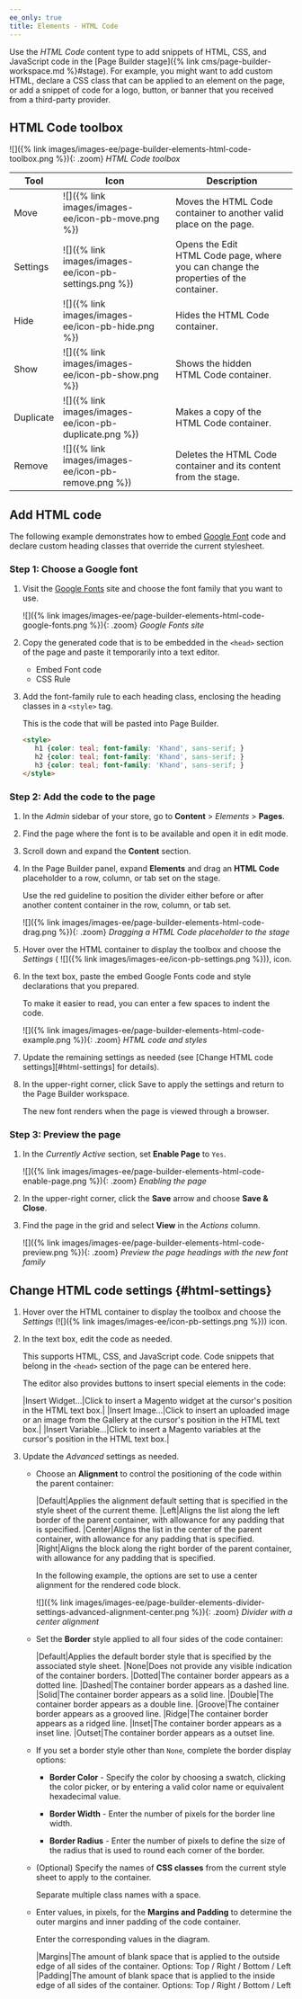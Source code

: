 ```yaml
---
ee_only: true
title: Elements - HTML Code
---
```


Use the _HTML Code_ content type to add snippets of HTML, CSS, and JavaScript code in the [Page Builder stage]({% link cms/page-builder-workspace.md %}#stage). For example, you might want to add custom HTML, declare a CSS class that can be applied to an element on the page, or add a snippet of code for a logo, button, or banner that you received from a third-party provider.

## HTML Code toolbox

![]({% link images/images-ee/page-builder-elements-html-code-toolbox.png %}){: .zoom}
_HTML Code toolbox_

| Tool      | Icon       | Description       |
| --------- | ---------- | ----------------- |
| Move      | ![]({% link images/images-ee/icon-pb-move.png %}) | Moves the HTML Code container to another valid place on the page. |
| Settings  | ![]({% link images/images-ee/icon-pb-settings.png %}) | Opens the Edit HTML Code page, where you can change the properties of the container. |
| Hide      | ![]({% link images/images-ee/icon-pb-hide.png %}) | Hides the HTML Code container. |
| Show      | ![]({% link images/images-ee/icon-pb-show.png %}) | Shows the hidden HTML Code container. |
| Duplicate | ![]({% link images/images-ee/icon-pb-duplicate.png %}) | Makes a copy of the HTML Code container. |
| Remove    | ![]({% link images/images-ee/icon-pb-remove.png %})  | Deletes the HTML Code container and its content from the stage. |

## Add HTML code

The following example demonstrates how to embed [Google Font][1] code and declare custom heading classes that override the current stylesheet.

### Step 1: Choose a Google font

1. Visit the [Google Fonts][1] site and choose the font family that you want to use.

   ![]({% link images/images-ee/page-builder-elements-html-code-google-fonts.png %}){: .zoom}
   _Google Fonts site_

1. Copy the generated code that is to be embedded in the `<head>` section of the page and paste it temporarily into a text editor.

   - Embed Font code
   - CSS Rule

1. Add the font-family rule to each heading class, enclosing the heading classes in a `<style>` tag.

   This is the code that will be pasted into Page Builder.

   ```html
   <style>
      h1 {color: teal; font-family: 'Khand', sans-serif; }
      h2 {color: teal; font-family: 'Khand', sans-serif; }
      h3 {color: teal; font-family: 'Khand', sans-serif; }
   </style>
   ```

### Step 2: Add the code to the page

1. In the _Admin_ sidebar of your store, go to **Content** > _Elements_ > **Pages**.

1. Find the page where the font is to be available and open it in edit mode.

1. Scroll down and expand the **Content** section.

1. In the Page Builder panel, expand **Elements** and drag an **HTML Code** placeholder to a row, column, or tab set on the stage.

   Use the red guideline to position the divider either before or after another content container in the row, column, or tab set.

   ![]({% link images/images-ee/page-builder-elements-html-code-drag.png %}){: .zoom}
   _Dragging a HTML Code placeholder to the stage_

1. Hover over the HTML container to display the toolbox and choose the _Settings_ ( ![]({% link images/images-ee/icon-pb-settings.png %})), icon.

1. In the text box, paste the embed Google Fonts code and style declarations that you prepared.

   To make it easier to read, you can enter a few spaces to indent the code.

   ![]({% link images/images-ee/page-builder-elements-html-code-example.png %}){: .zoom}
   _HTML code and styles_

1. Update the remaining settings as needed (see [Change HTML code settings][#html-settings] for details).

1. In the upper-right corner, click <span class="btn">Save</span> to apply the settings and return to the Page Builder workspace.

   The new font renders when the page is viewed through a browser.

### Step 3: Preview the page

1. In the _Currently Active_ section, set **Enable Page** to `Yes`.

   ![]({% link images/images-ee/page-builder-elements-html-code-enable-page.png %}){: .zoom}
   _Enabling the page_

1. In the upper-right corner, click the **Save** arrow and choose **Save & Close**.

1. Find the page in the grid and select **View** in the _Actions_ column.

   ![]({% link images/images-ee/page-builder-elements-html-code-preview.png %}){: .zoom}
   _Preview the page headings with the new font family_

## Change HTML code settings {#html-settings}

1. Hover over the HTML container to display the toolbox and choose the _Settings_ (![]({% link images/images-ee/icon-pb-settings.png %})) icon.

1. In the text box, edit the code as needed.

   This supports HTML, CSS, and JavaScript code. Code snippets that belong in the `<head>` section of the page can be entered here.

   The editor also provides buttons to insert special elements in the code:

   |Insert Widget...|Click to insert a Magento widget at the cursor's position in the HTML text box.|
   |Insert Image...|Click to insert an uploaded image or an image from the Gallery at the cursor's position in the HTML text box.|
   |Insert Variable...|Click to insert a Magento variables at the cursor's position in the HTML text box.|

1. Update the _Advanced_ settings as needed.

   - Choose an **Alignment** to control the positioning of the code within the parent container:

      |Default|Applies the alignment default setting that is specified in the style sheet of the current theme.
      |Left|Aligns the list along the left border of the parent container, with allowance for any padding that is specified.
      |Center|Aligns the list in the center of the parent container, with allowance for any padding that is specified.
      |Right|Aligns the block along the right border of the parent container, with allowance for any padding that is specified.

      In the following example, the options are set to use a center alignment for the rendered code block.

      ![]({% link images/images-ee/page-builder-elements-divider-settings-advanced-alignment-center.png %}){: .zoom}
      _Divider with a center alignment_

   - Set the **Border** style applied to all four sides of the code container:

      |Default|Applies the default border style that is specified by the associated style sheet.
      |None|Does not provide any visible indication of the container borders.
      |Dotted|The container border appears as a dotted line.
      |Dashed|The container border appears as a dashed line.
      |Solid|The container border appears as a solid line.
      |Double|The container border appears as a double line.
      |Groove|The container border appears as a grooved line.
      |Ridge|The container border appears as a ridged line.
      |Inset|The container border appears as a inset line.
      |Outset|The container border appears as a outset line.

   - If you set a border style other than `None`, complete the border display options:

      - **Border Color** - Specify the color by choosing a swatch, clicking the color picker, or by entering a valid color name or equivalent hexadecimal value.

      - **Border Width** - Enter the number of pixels for the border line width.

      - **Border Radius** - Enter the number of pixels to define the size of the radius that is used to round each corner of the border.

   - (Optional) Specify the names of **CSS classes** from the current style sheet to apply to the container.

      Separate multiple class names with a space.

   - Enter values, in pixels, for the **Margins and Padding** to determine the outer margins and inner padding of the code container.

      Enter the corresponding values in the diagram.

      |Margins|The amount of blank space that is applied to the outside edge of all sides of the container. Options: Top / Right / Bottom / Left
      |Padding|The amount of blank space that is applied to the inside edge of all sides of the container. Options: Top / Right / Bottom / Left

[1]: https://fonts.google.com/
